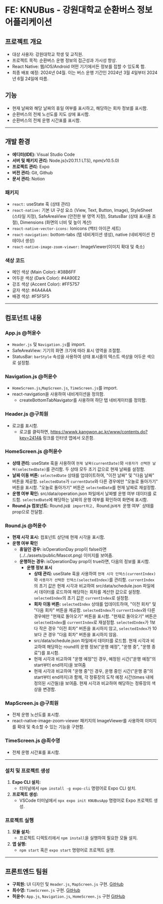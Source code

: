 # FE: KNUBus - 강원대학교 순환버스 정보 어플리케이션

## 프로젝트 개요

- 대상 사용자: 강원대학교 학생 및 교직원.
- 프로젝트 목적: 순환버스 운행 정보의 접근성과 가시성 향상.
- React Native: 웹/iOS/Android 어떤 기기에서든 정보를 접할 수 있도록 함.
- 최종 배포 예정: 2024년 04월. 이는 버스 운행 기간인 2024년 3월 4일부터 2024년 6월 24일에 따름.

## 기능

- 현재 날짜와 해당 날짜의 휴일 여부를 표시하고, 해당하는 회차 정보를 표시함.
- 순환버스의 전체 노선도를 지도 상에 표시함.
- 순환버스의 전체 운행 시간표를 표시함.

---

## 개발 환경

- **에디터(IDE):** Visual Studio Code
- **서버 및 패키지 관리:** Node.js(v20.11.1 LTS), npm(v10.5.0)
- **프로젝트 관리:** Expo
- **버전 관리:** Git, Github
- **문서 관리:** Notion

### 패키지

- `react:` useState 훅 (상태 관리)
- `react-native:` 기본 UI 구성 요소 (View, Text, Button, Image), StyleSheet (스타일 지정), SafeAreaView (안전한 뷰 영역 지정), StatusBar (상태 표시줄 조절), Dimensions (화면의 너비 및 높이 계산)
- `react-native-vector-icons:` Ionicons (백터 아이콘 세트)
- `react-navigation:` bottom-tabs (탭 네비게이션 생성), native (네비게이션 컨테이너 생성)
- `react-native-image-zoom-viewer:` ImageViewer(이미지 확대 및 축소)

### 색상 코드

- 메인 색상 (Main Color): #38B6FF
- 어두운 색상 (Dark Color): #4A90E2
- 강조 색상 (Accent Color): #FF5757
- 글자 색상: #4A4A4A
- 배경 색상: #F5F5F5

---

## 컴포넌트 내용

### App.js @허윤수

- `Header.js` 및 `Navigation.js`를 import.
- SafeAreaView: 기기의 화면 크기에 따라 표시 영역을 조절함.
- StatusBar: `barStyle` 속성을 사용하여 상태 표시줄의 텍스트 색상을 어두운 색으로 설정함.

### Navigation.js @허윤수

- `HomeScreen.js`,`MapScreen.js`, `TimeScreen.js`를 import.
- react-navigation을 사용하여 내비게이션을 정의함.
  - createBottomTabNavigator를 사용하여 하단 탭 네비게이터를 정의함.

### Header.js @구희원

- 로고를 표시함.
  - 로고를 클릭하면, https://wwwk.kangwon.ac.kr/www/contents.do?key=2414& 링크를 인터넷 앱에서 오픈함.

### HomeScreen.js @허윤수

- **상태 관리:** useState 훅을 사용하여 `현재 날짜(currentDate)`와 `사용자가 선택한 날짜(selectedDate)`를 관리함. 두 상태 모두 초기 값으로 현재 날짜를 설정함.
- **날짜 이동 버튼:** `selectedDate` 상태를 업데이트하여, "이전 날짜" 및 "다음 날짜" 버튼을 제공함. `selectedDate`가 `currentDate`와 다른 경우에만 "오늘로 돌아가기" 버튼을 표시함. "오늘로 돌아가기" 버튼은 `selectedDate`를 현재 날짜로 재설정함.
- **운행 여부 확인:** src/data/operation.json 파일에서 날짜별 운행 여부 데이터를 로드함. `selectedDate`에 해당하는 날짜의 운행 여부를 확인하여 화면에 표시함.
- **Round.js 컴포넌트:** Round.js`를 import하고, `Round.js`에게 `운행 여부` 상태를 prop으로 전달함.

### Round.js @허윤수

- **현재 시각 표시:** 컴포넌트 상단에 현재 시각을 표시함.
- **운행 여부 확인**
  - **휴일인 경우:** isOperationDay prop이 false라면 (../../assets/public/Mascot.png) 이미지를 보여줌.
  - **운행하는 경우:** isOperationDay prop이 true라면, 다음의 정보를 표시함.
    - **운행 정보 표시**
      - **상태 관리:** useState 훅을 사용하여 `현재 시각 인덱스(currentIndex)`와 `사용자가 선택한 인덱스(selectedIndex)`를 관리함. `currentIndex`의 초기 값은 현재 시각과 비교하여 src/data/schedule.json 파일에서 데이터를 로드하여 해당하는 회차를 계산한 값으로 설정함. `selectedIndex`의 초기 값은 `currentIndex`로 설정함.
      - **회차 이동 버튼:** `selectedIndex` 상태를 업데이트하여, "이전 회차" 및 "다음 회차" 버튼을 제공함. `selectedIndex`가 `currentIndex`와 다른 경우에만 "현재로 돌아오기" 버튼을 표시함. "현재로 돌아오기" 버튼은 `selectedIndex`를 `currentIndex`로 재설정함. `selectedIndex`가 1보다 작은 경우 "이전 회차" 버튼을 표시하지 않고, `selectedIndex`가 10보다 큰 경우 "다음 회차" 버튼을 표시하지 않음.
      - src/data/schedule.json 파일에서 데이터를 로드함. 현재 시각과 비교하여 해당하는 round의 운행 정보("운행 예정", "운행 중", "운행 종료")를 표시함.
      - 현재 시각과 비교하여 "운행 예정"인 경우, 예정된 시간("운행 예정"의 start부터 end까지)을 보여줌
      - 현재 시각과 비교하여 "운행 중"인 경우, 운행 중인 시간("운행 중"의 start부터 end까지)과 함께, 각 정류장의 도착 예정 시간(times 내에 정의된 시간들)을 보여줌. 현재 시각과 비교하여 해당하는 정류장의 색상을 변경함.

### MapScreen.js @구희원

- 전체 운행 노선도를 표시함.
- react-native-image-zoom-viewer 패키지의 ImageViewer를 사용하여 이미지를 확대 및 축소할 수 있는 기능을 구현함.

### TimeScreen.js @최수영

- 전체 운행 시간표를 표시함.

---

### 설치 및 프로젝트 생성

1. **Expo CLI 설치:**
   - 터미널에서 `npm install -g expo-cli` 명령어로 Expo CLI 설치.
2. **프로젝트 생성:**
   - VSCode 터미널에서 `npx expo init KNUBusApp` 명령어로 Expo 프로젝트 생성.

### 프로젝트 실행

1. **모듈 설치:**
   - 프로젝트 디렉토리에서 `npm install`을 실행하여 필요한 모듈 설치.
2. **앱 실행:**
   - `npm start` 혹은 `expo start` 명령어로 프로젝트 실행.

---

## 프론트엔드 팀원

- **구희원:** UI 디자인 및 `Header.js`, `MapScreen.js` 구현. [GitHub](https://github.com/HeHelee)
- **최수영:** `TimeScreen.js` 구현. [GitHub](https://github.com/scove03)
- **허윤수:** `App.js`, `Navigation.js`, `HomeScreen.js` 구현 [GitHub](https://github.com/sugoring)
